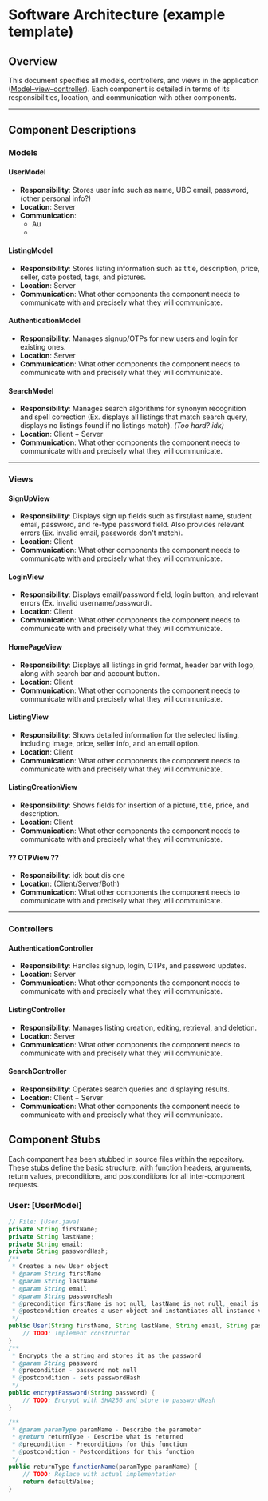 # Software Architecture (example template)

## Overview
This document specifies all models, controllers, and views in the application ([Model–view–controller](https://en.wikipedia.org/wiki/Model%E2%80%93view%E2%80%93controller)). Each component is detailed in terms of its responsibilities, location, and communication with other components. 

---

## Component Descriptions

### Models

#### UserModel
- **Responsibility**: Stores user info such as name, UBC email, password, (other personal info?)
- **Location**: Server
- **Communication**:
  - Au
  - 

#### ListingModel
- **Responsibility**: Stores listing information such as title, description, price, seller, date posted, tags, and pictures.
- **Location**: Server
- **Communication**: What other components the component needs to communicate with and precisely what they will communicate.

#### AuthenticationModel
- **Responsibility**: Manages signup/OTPs for new users and login for existing ones.
- **Location**: Server
- **Communication**: What other components the component needs to communicate with and precisely what they will communicate.

#### SearchModel
- **Responsibility**: Manages search algorithms for synonym recognition and spell correction (Ex. displays all listings that match search query, displays no listings found if no listings match). *(Too hard? idk)*
- **Location**: Client + Server
- **Communication**: What other components the component needs to communicate with and precisely what they will communicate.

---

### Views

#### **SignUpView**
- **Responsibility**: Displays sign up fields such as first/last name, student email, password, and re-type password field. Also provides relevant errors (Ex. invalid email, passwords don't match).
- **Location**: Client
- **Communication**: What other components the component needs to communicate with and precisely what they will communicate.

#### **LoginView**
- **Responsibility**: Displays email/password field, login button, and relevant errors (Ex. invalid username/password).
- **Location**: Client
- **Communication**: What other components the component needs to communicate with and precisely what they will communicate.

#### **HomePageView**
- **Responsibility**: Displays all listings in grid format, header bar with logo, along with search bar and account button.
- **Location**: Client
- **Communication**: What other components the component needs to communicate with and precisely what they will communicate.

#### **ListingView**
- **Responsibility**: Shows detailed information for the selected listing, including image, price, seller info, and an email option.
- **Location**: Client
- **Communication**: What other components the component needs to communicate with and precisely what they will communicate.

#### **ListingCreationView**
- **Responsibility**: Shows fields for insertion of a picture, title, price, and description.
- **Location**: Client
- **Communication**: What other components the component needs to communicate with and precisely what they will communicate.

#### **?? OTPView ??**
- **Responsibility**: idk bout dis one
- **Location**: (Client/Server/Both)
- **Communication**: What other components the component needs to communicate with and precisely what they will communicate.

---

### Controllers

#### **AuthenticationController**
- **Responsibility**: Handles signup, login, OTPs, and password updates.
- **Location**: Server
- **Communication**: What other components the component needs to communicate with and precisely what they will communicate.

#### **ListingController**
- **Responsibility**: Manages listing creation, editing, retrieval, and deletion.
- **Location**: Server
- **Communication**: What other components the component needs to communicate with and precisely what they will communicate.

#### **SearchController**
- **Responsibility**: Operates search queries and displaying results.
- **Location**: Client + Server
- **Communication**: What other components the component needs to communicate with and precisely what they will communicate.

## Component Stubs

Each component has been stubbed in source files within the repository. These stubs define the basic structure, with function headers, arguments, return values, preconditions, and postconditions for all inter-component requests.

### User: [UserModel]

```java
// File: [User.java]
private String firstName;
private String lastName;
private String email;
private String passwordHash;
/** 
 * Creates a new User object
 * @param String firstName
 * @param String lastName
 * @param String email
 * @param String passwordHash
 * @precondition firstName is not null, lastName is not null, email is not null, password is not null
 * @postcondition creates a user object and instantiates all instance variables
 */
public User(String firstName, String lastName, String email, String password) {
    // TODO: Implement constructor
}
/**
 * Encrypts the a string and stores it as the password
 * @param String password
 * @precondition - password not null
 * @postcondition - sets passwordHash
 */
public encryptPassword(String password) {
    // TODO: Encrypt with SHA256 and store to passwordHash   
}

/**
 * @param paramType paramName - Describe the parameter
 * @return returnType - Describe what is returned
 * @precondition - Preconditions for this function
 * @postcondition - Postconditions for this function
 */
public returnType functionName(paramType paramName) {
    // TODO: Replace with actual implementation
    return defaultValue;
}
```


